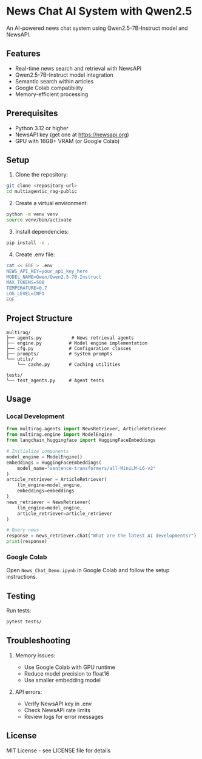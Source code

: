 # News Chat AI System with Qwen2.5

An AI-powered news chat system using Qwen2.5-7B-Instruct model and NewsAPI.

## Features

- Real-time news search and retrieval with NewsAPI
- Qwen2.5-7B-Instruct model integration
- Semantic search within articles
- Google Colab compatibility
- Memory-efficient processing

## Prerequisites

- Python 3.12 or higher
- NewsAPI key (get one at https://newsapi.org)
- GPU with 16GB+ VRAM (or Google Colab)

## Setup

1. Clone the repository:
```bash
git clone <repository-url>
cd multiagentic_rag-public
```

2. Create a virtual environment:
```bash
python -m venv venv
source venv/bin/activate
```

3. Install dependencies:
```bash
pip install -e .
```

4. Create .env file:
```bash
cat << EOF > .env
NEWS_API_KEY=your_api_key_here
MODEL_NAME=Qwen/Qwen2.5-7B-Instruct
MAX_TOKENS=500
TEMPERATURE=0.7
LOG_LEVEL=INFO
EOF
```

## Project Structure

```
multirag/
├── agents.py           # News retrieval agents
├── engine.py          # Model engine implementation
├── cfg.py             # Configuration classes
├── prompts/           # System prompts
└── utils/
    └── cache.py       # Caching utilities

tests/
└── test_agents.py     # Agent tests
```

## Usage

### Local Development
```python
from multirag.agents import NewsRetriever, ArticleRetriever
from multirag.engine import ModelEngine
from langchain_huggingface import HuggingFaceEmbeddings

# Initialize components
model_engine = ModelEngine()
embeddings = HuggingFaceEmbeddings(
    model_name="sentence-transformers/all-MiniLM-L6-v2"
)
article_retriever = ArticleRetriever(
    llm_engine=model_engine, 
    embeddings=embeddings
)
news_retriever = NewsRetriever(
    llm_engine=model_engine, 
    article_retriever=article_retriever
)

# Query news
response = news_retriever.chat("What are the latest AI developments?")
print(response)
```

### Google Colab
Open `News_Chat_Demo.ipynb` in Google Colab and follow the setup instructions.

## Testing

Run tests:
```bash
pytest tests/
```

## Troubleshooting

1. Memory issues:
   - Use Google Colab with GPU runtime
   - Reduce model precision to float16
   - Use smaller embedding model

2. API errors:
   - Verify NewsAPI key in .env
   - Check NewsAPI rate limits
   - Review logs for error messages

## License

MIT License - see LICENSE file for details
